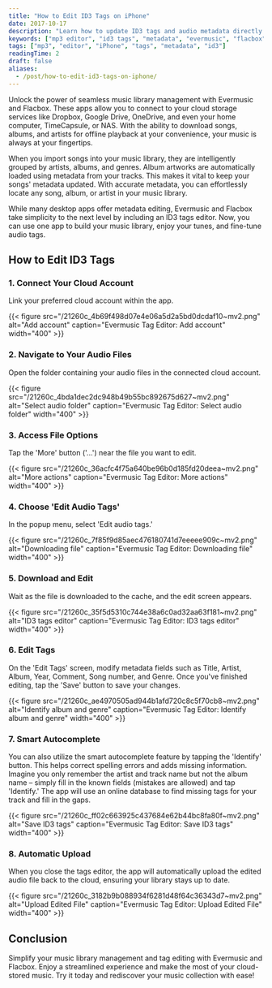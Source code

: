 ```yaml
---
title: "How to Edit ID3 Tags on iPhone"
date: 2017-10-17
description: "Learn how to update ID3 tags and audio metadata directly from your iPhone using the Evermusic and Flacbox apps."
keywords: ["mp3 editor", "id3 tags", "metadata", "evermusic", "flacbox", "iphone tag editor"]
tags: ["mp3", "editor", "iPhone", "tags", "metadata", "id3"]
readingTime: 2
draft: false
aliases:
  - /post/how-to-edit-id3-tags-on-iphone/
---
```


Unlock the power of seamless music library management with Evermusic and Flacbox. These apps allow you to connect to your cloud storage services like Dropbox, Google Drive, OneDrive, and even your home computer, TimeCapsule, or NAS. With the ability to download songs, albums, and artists for offline playback at your convenience, your music is always at your fingertips.

When you import songs into your music library, they are intelligently grouped by artists, albums, and genres. Album artworks are automatically loaded using metadata from your tracks. This makes it vital to keep your songs' metadata updated. With accurate metadata, you can effortlessly locate any song, album, or artist in your music library.

While many desktop apps offer metadata editing, Evermusic and Flacbox take simplicity to the next level by including an ID3 tags editor. Now, you can use one app to build your music library, enjoy your tunes, and fine-tune audio tags.

## How to Edit ID3 Tags

### 1. Connect Your Cloud Account  
   Link your preferred cloud account within the app.

   {{< figure src="/21260c_4b69f498d07e4e06a5d2a5bd0dcdaf10~mv2.png" alt="Add account" caption="Evermusic Tag Editor: Add account" width="400" >}}

### 2. Navigate to Your Audio Files  
   Open the folder containing your audio files in the connected cloud account.

   {{< figure src="/21260c_4bda1dec2dc948b49b55bc892675d627~mv2.png" alt="Select audio folder" caption="Evermusic Tag Editor: Select audio folder" width="400" >}}

### 3. Access File Options  
   Tap the 'More' button ('...') near the file you want to edit.

   {{< figure src="/21260c_36acfc4f75a640be96b0d185fd20deea~mv2.png" alt="More actions" caption="Evermusic Tag Editor: More actions" width="400" >}}

### 4. Choose 'Edit Audio Tags'  
   In the popup menu, select 'Edit audio tags.'

   {{< figure src="/21260c_7f85f9d85aec476180741d7eeeee909c~mv2.png" alt="Downloading file" caption="Evermusic Tag Editor: Downloading file" width="400" >}}

### 5. Download and Edit  
   Wait as the file is downloaded to the cache, and the edit screen appears.

   {{< figure src="/21260c_35f5d5310c744e38a6c0ad32aa63f181~mv2.png" alt="ID3 tags editor" caption="Evermusic Tag Editor: ID3 tags editor" width="400" >}}

### 6. Edit Tags  
   On the 'Edit Tags' screen, modify metadata fields such as Title, Artist, Album, Year, Comment, Song number, and Genre. Once you've finished editing, tap the 'Save' button to save your changes.

   {{< figure src="/21260c_ae4970505ad944b1afd720c8c5f70cb8~mv2.png" alt="Identify album and genre" caption="Evermusic Tag Editor: Identify album and genre" width="400" >}}

### 7. Smart Autocomplete  
   You can also utilize the smart autocomplete feature by tapping the 'Identify' button. This helps correct spelling errors and adds missing information. Imagine you only remember the artist and track name but not the album name – simply fill in the known fields (mistakes are allowed) and tap 'Identify.' The app will use an online database to find missing tags for your track and fill in the gaps.

   {{< figure src="/21260c_ff02c663925c437684e62b44bc8fa80f~mv2.png" alt="Save ID3 tags" caption="Evermusic Tag Editor: Save ID3 tags" width="400" >}}

### 8. Automatic Upload  
   When you close the tags editor, the app will automatically upload the edited audio file back to the cloud, ensuring your library stays up to date.

   {{< figure src="/21260c_3182b9b088934f6281d48f64c36343d7~mv2.png" alt="Upload Edited File" caption="Evermusic Tag Editor: Upload Edited File" width="400" >}}

## Conclusion

Simplify your music library management and tag editing with Evermusic and Flacbox. Enjoy a streamlined experience and make the most of your cloud-stored music. Try it today and rediscover your music collection with ease!
